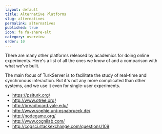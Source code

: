 ```yaml
---
layout: default
title: Alternative Platforms
slug: alternatives
permalink: alternatives
published: true
icon: fa fa-share-alt
category: overview
order: 10
---
```


There are many other platforms released by academics for doing online 
experiments. Here's a list of all the ones we know of and a comparison with 
what we've built.

The main focus of TurkServer is to facilitate the study of real-time and
synchronous interaction. But it's not any more complicated than other 
systems, and we use it even for single-user experiments.  

- https://psiturk.org/
- http://www.otree.org/
- http://breadboard.yale.edu/ 
- http://www.sophie.uni-osnabrueck.de/
- http://nodegame.org/
- http://www.cognilab.com/
- http://cogsci.stackexchange.com/questions/109
